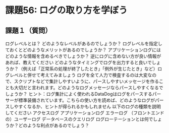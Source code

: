 # 課題56: ログの取り方を学ぼう

## 課題１（質問）

ログレベルとは？
どのようなレベルがあるのでしょうか？
ログレベルを指定しておくとどのようなメリットがあるのでしょうか？
アプリケーションログにはどのような情報を含めるべきでしょうか？
逆にログに含めない方が良い情報があれば、教えてください
どのようなタイミングでログを出力すると良いでしょうか？（例えば「正常系の処理が終了したとき」「例外が生じたとき」など）ログレベルと併せて考えてみましょう
ログを全て人力で検査するのは大変なので、スクリプトなどで集計しやすいように、パースしやすいメッセージを作ることも大切だと言われます。どのようなログメッセージならパースしやすくなるでしょうか？
ヒント：ログ集計によく使われるDataDogはログをパースするパーサーが標準装備されています。こちらの使い方を読めば、どのようなログがパースしやすくなるか、ヒントが得られるかもしれません
以下のログの種類を説明してください
アクセスログ
アプリケーションログ
エラーログ
（フロントエンドの）ユーザーログ
データベースのクエリログ
ログローテーションとは何でしょうか？どのような利点があるのでしょう？
